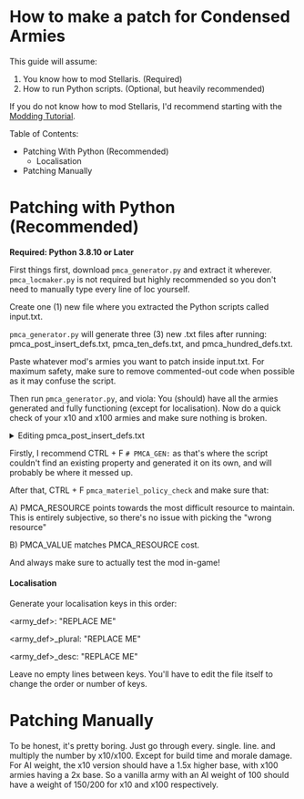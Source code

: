 # How to make a patch for Condensed Armies
This guide will assume:
1. You know how to mod Stellaris. (Required)
2. How to run Python scripts. (Optional, but heavily recommended)

If you do not know how to mod Stellaris, I'd recommend starting with the [Modding Tutorial](https://stellaris.paradoxwikis.com/Modding_tutorial).

Table of Contents:
  - Patching With Python (Recommended)
    - Localisation
  - Patching Manually

# Patching with Python (Recommended)
**Required: Python 3.8.10 or Later**

First things first, download `pmca_generator.py` and extract it wherever. `pmca_locmaker.py` is not required but highly recommended so you don't need to manually type every line of loc yourself.

Create one (1) new file where you extracted the Python scripts called input.txt.

`pmca_generator.py` will generate three (3) new .txt files after running: pmca_post_insert_defs.txt, pmca_ten_defs.txt, and pmca_hundred_defs.txt.

Paste whatever mod's armies you want to patch inside input.txt.
For maximum safety, make sure to remove commented-out code when possible as it may confuse the script.

Then run `pmca_generator.py`, and viola: You (should) have all the armies generated and fully functioning (except for localisation).
Now do a quick check of your x10 and x100 armies and make sure nothing is broken.

<details>
  
<summary>Editing pmca_post_insert_defs.txt</summary>

If you need to, you can directly edit pmca_post_insert_defs.txt as that's where the x10/x100 script will read from. To do so, open `pmca_generator.py` and comment out the following line:

```py
pmca_automater = pmca_generate_defs()
pmca_automater.insert_pmca_army_defs()
pmca_automater.multiply_values_by_ten()
pmca_automater.multiply_values_by_hundred()
```
↓↓↓
```py
pmca_automater = pmca_generate_defs()
# pmca_automater.insert_pmca_army_defs()
pmca_automater.multiply_values_by_ten()
pmca_automater.multiply_values_by_hundred()
```

Afterwards, just run the file like normal and any changes you make won't get deleted.

</details>

Firstly, I recommend CTRL + F `# PMCA_GEN:` as that's where the script couldn't find an existing property and generated it on its own, and will probably be where it messed up.

After that, CTRL + F `pmca_materiel_policy_check` and make sure that:

A) PMCA_RESOURCE points towards the most difficult resource to maintain. This is entirely subjective, so there's no issue with picking the "wrong resource"

B) PMCA_VALUE matches PMCA_RESOURCE cost.


And always make sure to actually test the mod in-game!

#### Localisation
Generate your localisation keys in this order:

<army_def>: "REPLACE ME"

<army_def>_plural: "REPLACE ME"

<army_def>_desc: "REPLACE ME"


Leave no empty lines between keys.
You'll have to edit the file itself to change the order or number of keys.
 
 
# Patching Manually
To be honest, it's pretty boring. Just go through every. single. line. and multiply the number by x10/x100. Except for build time and morale damage.
For AI weight, the x10 version should have a 1.5x higher base, with x100 armies having a 2x base. So a vanilla army with an AI weight of 100 should have a weight of 150/200 for x10 and x100 respectively.
